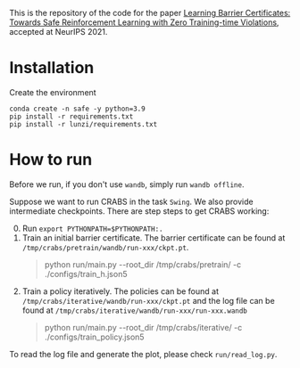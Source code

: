 This is the repository of the code for the paper [Learning Barrier Certificates: Towards Safe Reinforcement Learning with Zero Training-time Violations](https://arxiv.org/abs/2108.01846), accepted at NeurIPS 2021.

# Installation
Create the environment
```
conda create -n safe -y python=3.9
pip install -r requirements.txt
pip install -r lunzi/requirements.txt
```

# How to run

Before we run, if you don't use `wandb`, simply run `wandb offline`.

Suppose we want to run CRABS in the task `Swing`. We also provide intermediate checkpoints.
There are step steps to get CRABS working:

0. Run `export PYTHONPATH=$PYTHONPATH:.`
1. Train an initial barrier certificate. The barrier certificate can be found at `/tmp/crabs/pretrain/wandb/run-xxx/ckpt.pt`.
    > python run/main.py --root_dir /tmp/crabs/pretrain/ -c ./configs/train_h.json5
2. Train a policy iteratively. The policies can be found at `/tmp/crabs/iterative/wandb/run-xxx/ckpt.pt` and the log file can be found at `/tmp/crabs/iterative/wandb/run-xxx/run-xxx.wandb`
    > python run/main.py --root_dir /tmp/crabs/iterative/ -c ./configs/train_policy.json5

To read the log file and generate the plot, please check `run/read_log.py`.
